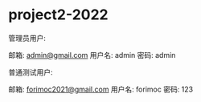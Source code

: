 # project2-2022

管理员用户:

邮箱: admin@gmail.com
用户名: admin
密码: admin

普通测试用户:

邮箱: forimoc2021@gmail.com
用户名: forimoc
密码: 123